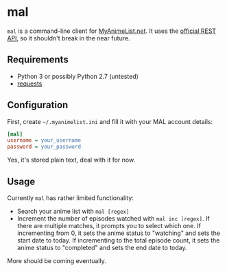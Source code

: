 # mal

`mal` is a command-line client for [MyAnimeList.net](http://myanimelist.net/). It uses the [official REST API](http://myanimelist.net/modules.php?go=api), so it shouldn't break in the near future.

## Requirements

- Python 3 or possibly Python 2.7 (untested)
- [requests](http://docs.python-requests.org/en/latest/index.html)


## Configuration

First, create `~/.myanimelist.ini` and fill it with your MAL account details:

```ini
[mal]
username = your_username
password = your_password
```

Yes, it's stored plain text, deal with it for now.


## Usage

Currently `mal` has rather limited functionality:

- Search your anime list with `mal [regex]`
- Increment the number of episodes watched with `mal inc [regex]`. If there are multiple matches, it prompts you to select which one. If incrementing from 0, it sets the anime status to "watching" and sets the start date to today. If incrementing to the total episode count, it sets the anime status to "completed" and sets the end date to today.

More should be coming eventually.
